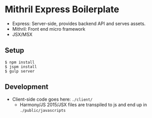 # Mithril Express Boilerplate

- Express: Server-side, provides backend API and serves assets.
- Mithril: Front end micro framework
- JSX/MSX

## Setup

    $ npm install
    $ jspm install
    $ gulp server

## Development

- Client-side code goes here: `./client/`
    - Harmony/JS 2015/JSX files are transpiled to js and end up in `./public/javascripts`

